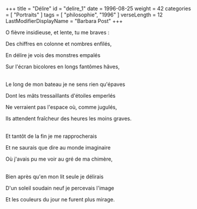 +++
title = "Délire"
id = "delire_1"
date = 1996-08-25
weight = 42
categories = [ "Portraits" ]
tags = [ "philosophie", "1996" ]
verseLength = 12
LastModifierDisplayName = "Barbara Post"
+++

O fièvre insidieuse, et lente, tu me braves :

Des chiffres en colonne et nombres enfilés,

En délire je vois des monstres empalés

Sur l'écran bicolores en longs fantômes hâves,

 \
Le long de mon bateau je ne sens rien qu'épaves

Dont les mâts tressaillants d'étoiles emperlés

Ne verraient pas l'espace où, comme jugulés,

Ils attendent fraîcheur des heures les moins graves.

 \
Et tantôt de la fin je me rapprocherais

Et ne saurais que dire au monde imaginaire

Où j'avais pu me voir au gré de ma chimère,

 \
Bien après qu'en mon lit seule je délirais

D'un soleil soudain neuf je percevais l'image

Et les couleurs du jour ne furent plus mirage.
